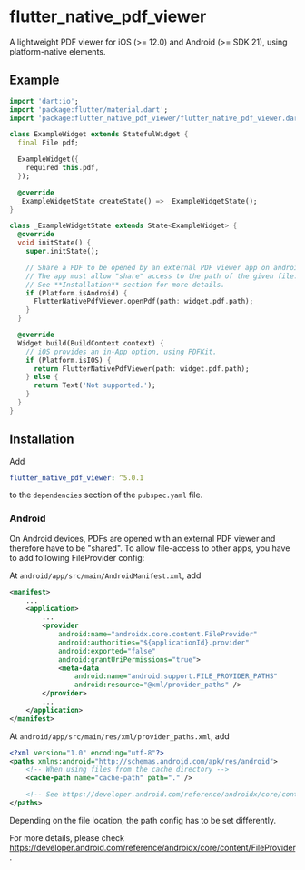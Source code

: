 # flutter_native_pdf_viewer

A lightweight PDF viewer for iOS (>= 12.0) and Android (>= SDK 21), using platform-native elements.

## Example

```dart
import 'dart:io';
import 'package:flutter/material.dart';
import 'package:flutter_native_pdf_viewer/flutter_native_pdf_viewer.dart';

class ExampleWidget extends StatefulWidget {
  final File pdf;

  ExampleWidget({
    required this.pdf,
  });

  @override
  _ExampleWidgetState createState() => _ExampleWidgetState();
}

class _ExampleWidgetState extends State<ExampleWidget> {
  @override
  void initState() {
    super.initState();

    // Share a PDF to be opened by an external PDF viewer app on android devices.
    // The app must allow "share" access to the path of the given file.
    // See **Installation** section for more details.
    if (Platform.isAndroid) {
      FlutterNativePdfViewer.openPdf(path: widget.pdf.path);
    }
  }

  @override
  Widget build(BuildContext context) {
    // iOS provides an in-App option, using PDFKit.
    if (Platform.isIOS) {
      return FlutterNativePdfViewer(path: widget.pdf.path);
    } else {
      return Text('Not supported.');
    }
  }
}
```

## Installation

Add

```yaml
flutter_native_pdf_viewer: ^5.0.1
```

to the `dependencies` section of the `pubspec.yaml` file.

### Android

On Android devices, PDFs are opened with an external PDF viewer and therefore have to be "shared".
To allow file-access to other apps, you have to add following FileProvider config:

At `android/app/src/main/AndroidManifest.xml`, add

```xml
<manifest>
    ...
    <application>
        ...
        <provider
            android:name="androidx.core.content.FileProvider"
            android:authorities="${applicationId}.provider"
            android:exported="false"
            android:grantUriPermissions="true">
            <meta-data
                android:name="android.support.FILE_PROVIDER_PATHS"
                android:resource="@xml/provider_paths" />
        </provider>
        ...
    </application>
</manifest>
```

At `android/app/src/main/res/xml/provider_paths.xml`, add

```xml
<?xml version="1.0" encoding="utf-8"?>
<paths xmlns:android="http://schemas.android.com/apk/res/android">
    <!-- When using files from the cache directory -->
    <cache-path name="cache-path" path="." />

    <!-- See https://developer.android.com/reference/androidx/core/content/FileProvider#SpecifyFiles for more path options -->
</paths>
```

Depending on the file location, the path config has to be set differently.

For more details, please check https://developer.android.com/reference/androidx/core/content/FileProvider.
